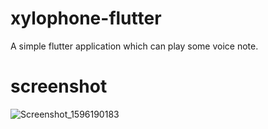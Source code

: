 # xylophone-flutter
A simple flutter application which can play some voice note.

# screenshot
![Screenshot_1596190183](https://user-images.githubusercontent.com/65172091/89748031-ece13b00-dade-11ea-97aa-0476d97b3c46.png)
